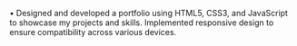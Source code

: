 •	Designed and developed a portfolio using HTML5, CSS3, and JavaScript to showcase my projects and skills. Implemented responsive design to ensure compatibility across various devices.
